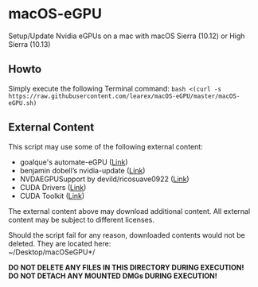 # macOS-eGPU
Setup/Update Nvidia eGPUs on a mac with macOS Sierra (10.12) or High Sierra (10.13)

## Howto
Simply execute the following Terminal command:
`bash <(curl -s https://raw.githubusercontent.com/learex/macOS-eGPU/master/macOS-eGPU.sh)`

## External Content
This script may use some of the following external content:
- goalque's automate-eGPU ([Link][1])
- benjamin dobell’s nvidia-update ([Link][2])
- NVDAEGPUSupport by devild/ricosuave0922 ([Link][3])
- CUDA Drivers ([Link][4])
- CUDA Toolkit ([Link][5])

The external content above may download additional content.
All external content may be subject to different licenses.

Should the script fail for any reason, downloaded contents would not be deleted. They are located here:  
\~/Desktop/macOSeGPU\*/

**DO NOT DELETE ANY FILES IN THIS DIRECTORY DURING EXECUTION!**  
**DO NOT DETACH ANY MOUNTED DMGs DURING EXECUTION!**

[1]:	https://github.com/goalque/automate-eGPU "automate-eGPU"
[2]:	https://github.com/Benjamin-Dobell/nvidia-update "nvidia-update"
[3]:	https://egpu.io/forums/mac-setup/wip-nvidia-egpu-support-for-high-sierra/#post-22370 "NVDAEGPUSupport"
[4]:	http://www.nvidia.com/object/mac-driver-archive.html "CUDA Driver"
[5]:	https://developer.nvidia.com/cuda-toolkit-archive "Cuda Toolkit"